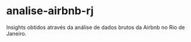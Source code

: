 # analise-airbnb-rj
Insights obtidos através da análise de dados brutos da Airbnb no Rio de Janeiro.
